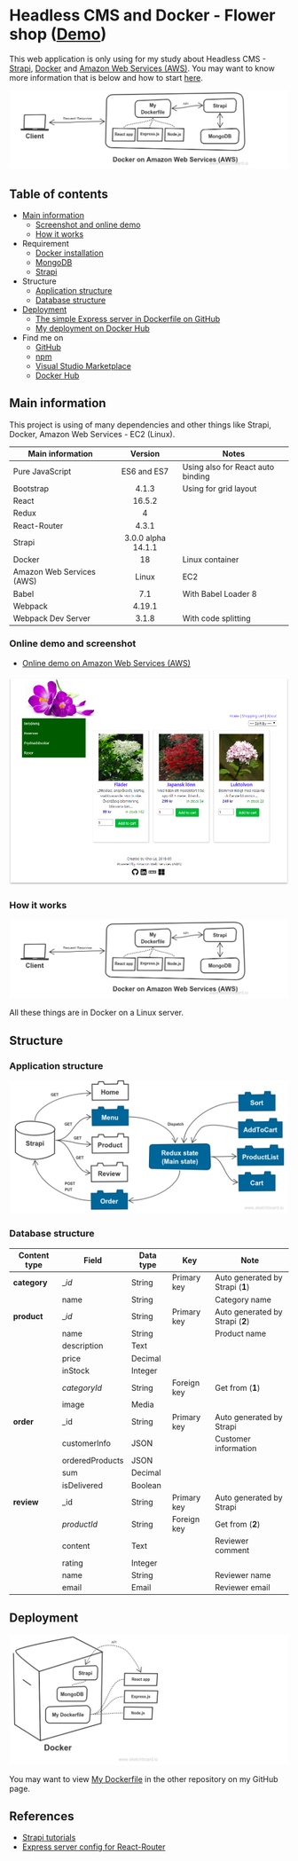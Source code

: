 # Headless CMS and Docker - Flower shop ([Demo](http://18.221.231.1:8000/))
This web application is only using for my study about Headless CMS - [Strapi](http://strapi.io), [Docker](https://www.docker.com/) and [Amazon Web Services (AWS)](https://aws.amazon.com/). You may want to know more information that is below and how to start [here](./HOWTO.md).

![How it works](./docs/howitworks.png)

## Table of contents
* [Main information](#main-information)
    * [Screenshot and online demo](#online-demo-and-screenshot)
    * [How it works](#how-it-works)
* Requirement
    * [Docker installation](https://www.docker.com/get-started)
    * [MongoDB](https://hub.docker.com/_/mongo/)
    * [Strapi](https://hub.docker.com/r/strapi/strapi/)
* Structure
    * [Application structure](#application-structure)
    * [Database structure](#database-structure)
* [Deployment](#deployment)
    * [The simple Express server in Dockerfile on GitHub](https://github.com/nguyenkhois/expressjs-docker-simple-server)
    * [My deployment on Docker Hub](https://hub.docker.com/r/khois/expresssrv/)
* Find me on
    * [GitHub](https://github.com/nguyenkhois)
    * [npm](https://www.npmjs.com/~nguyenkhois)
    * [Visual Studio Marketplace](https://marketplace.visualstudio.com/items?itemName=KhoiLe.extra-react-snippets)
    * [Docker Hub](https://hub.docker.com/u/khois/)

## Main information
This project is using of many dependencies and other things like Strapi, Docker, Amazon Web Services - EC2 (Linux).

|Main information|Version|Notes|
|---|:---:|---|
|Pure JavaScript|ES6 and ES7|Using also for React auto binding|
|Bootstrap|4.1.3|Using for grid layout|
|React|16.5.2||
|Redux|4||
|React-Router|4.3.1||
|Strapi|3.0.0 alpha 14.1.1||
|Docker|18|Linux container|
|Amazon Web Services (AWS)|Linux|EC2|
|Babel|7.1|With Babel Loader 8|
|Webpack|4.19.1||
|Webpack Dev Server|3.1.8|With code splitting|

### Online demo and screenshot
* [Online demo on Amazon Web Services (AWS)](http://18.221.231.1:8000/)

![Screenshot](./docs/screenshot.png)

### How it works

![How it works](./docs/howitworks.png)

All these things are in Docker on a Linux server.

## Structure
### Application structure

![Appplication structure](./docs/app.png)

### Database structure

| Content type | Field | Data type | Key | Note |
|---|---|---|---|--|
|**category**|__id_| String|Primary key | Auto generated by Strapi (**1**)|
||name|String| |Category name|
|**product**|__id_|String| Primary key |Auto generated by Strapi (**2**)|
||name|String| |Product name|
||description|Text| ||
||price|Decimal| ||
||inStock|Integer| ||
||_categoryId_|String|Foreign key |Get from (**1**)|
||image|Media|| |
|**order**|_id|String|Primary key |Auto generated by Strapi|
||customerInfo|JSON| |Customer information|
||orderedProducts|JSON| ||
||sum|Decimal| ||
||isDelivered|Boolean| ||
|**review**|_id|String|Primary key |Auto generated by Strapi|
||_productId_|String|Foreign key |Get from (**2**)|
||content|Text| |Reviewer comment|
||rating|Integer| ||
||name|String| |Reviewer name|
||email|Email| |Reviewer email|

## Deployment
![Deployment](./docs/dockerfile.png)

You may want to view [My Dockerfile](https://github.com/nguyenkhois/expressjs-docker-simple-server) in the other repository on my GitHub page.

## References
* [Strapi tutorials](https://strapi.io/documentation/tutorials/)
* [Express server config for React-Router](https://github.com/reactjs/react-router-tutorial/blob/master/lessons/11-productionish-server/README.md)